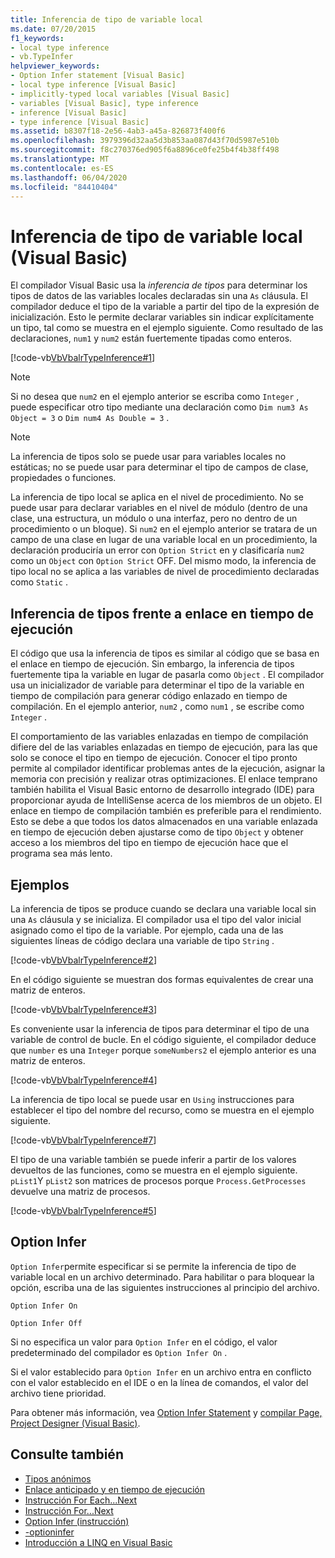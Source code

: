 ```yaml
---
title: Inferencia de tipo de variable local
ms.date: 07/20/2015
f1_keywords:
- local type inference
- vb.TypeInfer
helpviewer_keywords:
- Option Infer statement [Visual Basic]
- local type inference [Visual Basic]
- implicitly-typed local variables [Visual Basic]
- variables [Visual Basic], type inference
- inference [Visual Basic]
- type inference [Visual Basic]
ms.assetid: b8307f18-2e56-4ab3-a45a-826873f400f6
ms.openlocfilehash: 3979396d32aa5d3b853aa087d43f70d5987e510b
ms.sourcegitcommit: f8c270376ed905f6a8896ce0fe25b4f4b38ff498
ms.translationtype: MT
ms.contentlocale: es-ES
ms.lasthandoff: 06/04/2020
ms.locfileid: "84410404"
---
```

# <a name="local-type-inference-visual-basic"></a>Inferencia de tipo de variable local (Visual Basic)

El compilador Visual Basic usa la *inferencia de tipos* para determinar los tipos de datos de las variables locales declaradas sin una `As` cláusula. El compilador deduce el tipo de la variable a partir del tipo de la expresión de inicialización. Esto le permite declarar variables sin indicar explícitamente un tipo, tal como se muestra en el ejemplo siguiente. Como resultado de las declaraciones, `num1` y `num2` están fuertemente tipadas como enteros.

[!code-vb[VbVbalrTypeInference#1](~/samples/snippets/visualbasic/VS_Snippets_VBCSharp/VbVbalrTypeInference/VB/Class1.vb#1)]

> [!NOTE]
> Si no desea que `num2` en el ejemplo anterior se escriba como `Integer` , puede especificar otro tipo mediante una declaración como `Dim num3 As Object = 3` o `Dim num4 As Double = 3` .

> [!NOTE]
> La inferencia de tipos solo se puede usar para variables locales no estáticas; no se puede usar para determinar el tipo de campos de clase, propiedades o funciones.

La inferencia de tipo local se aplica en el nivel de procedimiento. No se puede usar para declarar variables en el nivel de módulo (dentro de una clase, una estructura, un módulo o una interfaz, pero no dentro de un procedimiento o un bloque). Si `num2` en el ejemplo anterior se tratara de un campo de una clase en lugar de una variable local en un procedimiento, la declaración produciría un error con `Option Strict` en y clasificaría `num2` como un `Object` con `Option Strict` OFF. Del mismo modo, la inferencia de tipo local no se aplica a las variables de nivel de procedimiento declaradas como `Static` .

## <a name="type-inference-vs-late-binding"></a>Inferencia de tipos frente a enlace en tiempo de ejecución

El código que usa la inferencia de tipos es similar al código que se basa en el enlace en tiempo de ejecución. Sin embargo, la inferencia de tipos fuertemente tipa la variable en lugar de pasarla como `Object` . El compilador usa un inicializador de variable para determinar el tipo de la variable en tiempo de compilación para generar código enlazado en tiempo de compilación. En el ejemplo anterior, `num2` , como `num1` , se escribe como `Integer` .

El comportamiento de las variables enlazadas en tiempo de compilación difiere del de las variables enlazadas en tiempo de ejecución, para las que solo se conoce el tipo en tiempo de ejecución. Conocer el tipo pronto permite al compilador identificar problemas antes de la ejecución, asignar la memoria con precisión y realizar otras optimizaciones. El enlace temprano también habilita el Visual Basic entorno de desarrollo integrado (IDE) para proporcionar ayuda de IntelliSense acerca de los miembros de un objeto. El enlace en tiempo de compilación también es preferible para el rendimiento. Esto se debe a que todos los datos almacenados en una variable enlazada en tiempo de ejecución deben ajustarse como de tipo `Object` y obtener acceso a los miembros del tipo en tiempo de ejecución hace que el programa sea más lento.

## <a name="examples"></a>Ejemplos

La inferencia de tipos se produce cuando se declara una variable local sin una `As` cláusula y se inicializa. El compilador usa el tipo del valor inicial asignado como el tipo de la variable. Por ejemplo, cada una de las siguientes líneas de código declara una variable de tipo `String` .

[!code-vb[VbVbalrTypeInference#2](~/samples/snippets/visualbasic/VS_Snippets_VBCSharp/VbVbalrTypeInference/VB/Class1.vb#2)]

En el código siguiente se muestran dos formas equivalentes de crear una matriz de enteros.

[!code-vb[VbVbalrTypeInference#3](~/samples/snippets/visualbasic/VS_Snippets_VBCSharp/VbVbalrTypeInference/VB/Class1.vb#3)]

Es conveniente usar la inferencia de tipos para determinar el tipo de una variable de control de bucle. En el código siguiente, el compilador deduce que `number` es una `Integer` porque `someNumbers2` el ejemplo anterior es una matriz de enteros.

[!code-vb[VbVbalrTypeInference#4](~/samples/snippets/visualbasic/VS_Snippets_VBCSharp/VbVbalrTypeInference/VB/Class1.vb#4)]

La inferencia de tipo local se puede usar en `Using` instrucciones para establecer el tipo del nombre del recurso, como se muestra en el ejemplo siguiente.

[!code-vb[VbVbalrTypeInference#7](~/samples/snippets/visualbasic/VS_Snippets_VBCSharp/VbVbalrTypeInference/VB/Class1.vb#7)]

El tipo de una variable también se puede inferir a partir de los valores devueltos de las funciones, como se muestra en el ejemplo siguiente. `pList1`Y `pList2` son matrices de procesos porque `Process.GetProcesses` devuelve una matriz de procesos.

[!code-vb[VbVbalrTypeInference#5](~/samples/snippets/visualbasic/VS_Snippets_VBCSharp/VbVbalrTypeInference/VB/Class1.vb#5)]

## <a name="option-infer"></a>Option Infer

`Option Infer`permite especificar si se permite la inferencia de tipo de variable local en un archivo determinado. Para habilitar o para bloquear la opción, escriba una de las siguientes instrucciones al principio del archivo.

`Option Infer On`

`Option Infer Off`

Si no especifica un valor para `Option Infer` en el código, el valor predeterminado del compilador es `Option Infer On` .

Si el valor establecido para `Option Infer` en un archivo entra en conflicto con el valor establecido en el IDE o en la línea de comandos, el valor del archivo tiene prioridad.

Para obtener más información, vea [Option Infer Statement](../../../language-reference/statements/option-infer-statement.md) y [compilar Page, Project Designer (Visual Basic)](/visualstudio/ide/reference/compile-page-project-designer-visual-basic).

## <a name="see-also"></a>Consulte también

- [Tipos anónimos](../objects-and-classes/anonymous-types.md)
- [Enlace anticipado y en tiempo de ejecución](../early-late-binding/index.md)
- [Instrucción For Each...Next](../../../language-reference/statements/for-each-next-statement.md)
- [Instrucción For...Next](../../../language-reference/statements/for-next-statement.md)
- [Option Infer (instrucción)](../../../language-reference/statements/option-infer-statement.md)
- [-optioninfer](../../../reference/command-line-compiler/optioninfer.md)
- [Introducción a LINQ en Visual Basic](../linq/introduction-to-linq.md)
